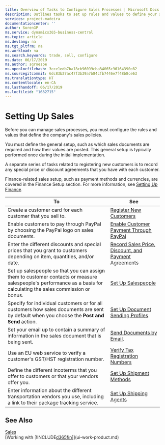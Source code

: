 ```yaml
---
title: Overview of Tasks to Configure Sales Processes | Microsoft Docs
description: Outlines tasks to set up rules and values to define your sales policies and processes.
services: project-madeira
documentationcenter: ''
author: SorenGP
ms.service: dynamics365-business-central
ms.topic: article
ms.devlang: na
ms.tgt_pltfrm: na
ms.workload: na
ms.search.keywords: trade, sell, configure
ms.date: 06/17/2019
ms.author: sgroespe
ms.openlocfilehash: 3ece1edb7ba18cb96099cba34065c96164390e82
ms.sourcegitcommit: 6dc83b27ac47f3b39a7b84cfb7446e7f48b8ce63
ms.translationtype: HT
ms.contentlocale: en-CA
ms.lasthandoff: 06/17/2019
ms.locfileid: "1632715"
---
```

# <a name="setting-up-sales"></a>Setting Up Sales
Before you can manage sales processes, you must configure the rules and values that define the company's sales policies.

You must define the general setup, such as which sales documents are required and how their values are posted. This general setup is typically performed once during the initial implementation.

A separate series of tasks related to registering new customers is to record any special price or discount agreements that you have with each customer.

Finance-related sales setup, such as payment methods and currencies, are covered in the Finance Setup section. For more information, see [Setting Up Finance](finance-setup-finance.md).

| To | See |
| --- | --- |
| Create a customer card for each customer that you sell to. |[Register New Customers](sales-how-register-new-customers.md) |
| Enable customers to pay through PayPal by choosing the PayPal logo on sales documents. |[Enable Customer Payment Through PayPal](sales-how-enable-payment-service-extensions.md) |
| Enter the different discounts and special prices that you grant to customers depending on item, quantities, and/or date. |[Record Sales Price, Discount, and Payment Agreements](sales-how-record-sales-price-discount-payment-agreements.md) |
| Set up salespeople so that you can assign them to customer contacts or measure salespeople's performance as a basis for calculating the sales commission or bonus. |[Set Up Salespeople](sales-how-setup-salespeople.md) |
| Specify for individual customers or for all customers how sales documents are sent by default when you choose the **Post and Send** action. |[Set Up Document Sending Profiles](sales-how-setup-document-send-profiles.md) |
| Set your email up to contain a summary of information in the sales document that is being sent. |[Send Documents by Email](ui-how-send-documents-email.md). |
|Use an EU web service to verify a customer's GST/HST registration number.|[Verify Tax Registration Numbers](finance-setup-vat.md)|
|Define the different incoterms that you offer to customers or that your vendors offer you.|[Set Up Shipment Methods](sales-how-set-up-shipment-methods.md)|
|Enter information about the different transportation vendors you use, including a link to their package tracking service.|[Set Up Shipping Agents](sales-how-to-set-up-shipping-agents.md)|

## <a name="see-also"></a>See Also
[Sales](sales-manage-sales.md)  
[Working with [!INCLUDE[d365fin](includes/d365fin_md.md)]](ui-work-product.md)
